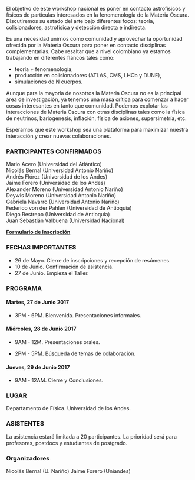 
El objetivo de este workshop nacional es poner en contacto astrofísicos y físicos de partículas interesados en la fenomenología de la Materia Oscura. Discutiremos su estado del arte bajo diferentes focos: teoría, colisionadores, astrofísica y detección directa e indirecta.

Es una necesidad unirnos como comunidad y aprovechar la oportunidad ofrecida por la Materia Oscura para poner en contacto disciplinas complementarias. Cabe resaltar que a nivel colombiano ya estamos trabajando en diferentes flancos tales como:

* teoría + fenomenología,
* producción en colisionadores (ATLAS, CMS, LHCb y DUNE),
* simulaciones de N cuerpos.

Aunque para la mayoría de nosotros la Materia Oscura no es la principal área de investigación, ya tenemos una masa crítica para comenzar a hacer cosas interesantes en tanto que comunidad. Podemos explotar las interacciones de Materia Oscura con otras disciplinas tales como la física de neutrinos, bariogenesis, inflación, física de axiones, supersimetría, etc.

Esperamos que este workshop sea una plataforma para maximizar nuestra interacción y crear nuevas colaboraciones.

### PARTICIPANTES CONFIRMADOS

Mario Acero (Universidad del Atlántico)  
Nicolás Bernal (Universidad Antonio Nariño)  
Andrés Flórez (Universidad de los Andes)  
Jaime Forero (Universidad de los Andes)  
Alexander Moreno (Universidad Antonio Nariño)  
Deywis Moreno (Universidad Antonio Nariño)  
Gabriela Navarro (Universidad Antonio Nariño)  
Federico von der Pahlen (Universidad de Antioquia)  
Diego Restrepo (Universidad de Antioquia)  
Juan Sebastián Valbuena (Universidad Nacional)  

[**Formulario de Inscripción**](https://docs.google.com/forms/d/e/1FAIpQLSeqi9DQv6L14aApaaktTnQKF-BKtg79ZI1-tmefcm3pG_51FA/viewform?usp=sf_link)


### FECHAS IMPORTANTES

- 26 de Mayo. Cierre de inscripciones y recepción de resúmenes.
- 10 de Junio. Confirmación de asistencia.
- 27 de Junio. Empieza el Taller.

### PROGRAMA

#### Martes, 27 de Junio 2017

- 3PM - 6PM. Bienvenida. Presentaciones informales.

#### Miércoles, 28 de Junio 2017

- 9AM - 12M. Presentaciones orales. 

- 2PM - 5PM. Búsqueda de temas de colaboración.

#### Jueves, 29 de Junio 2017

- 9AM - 12AM. Cierre y Conclusiones.

### LUGAR 

Departamento de Física. Universidad de los Andes. 

### ASISTENTES

La asistencia estará limitada a 20 participantes.
La prioridad será para profesores, postdocs y estudiantes de postgrado.

### Organizadores

Nicolás Bernal (U. Nariño)
Jaime Forero (Uniandes)


